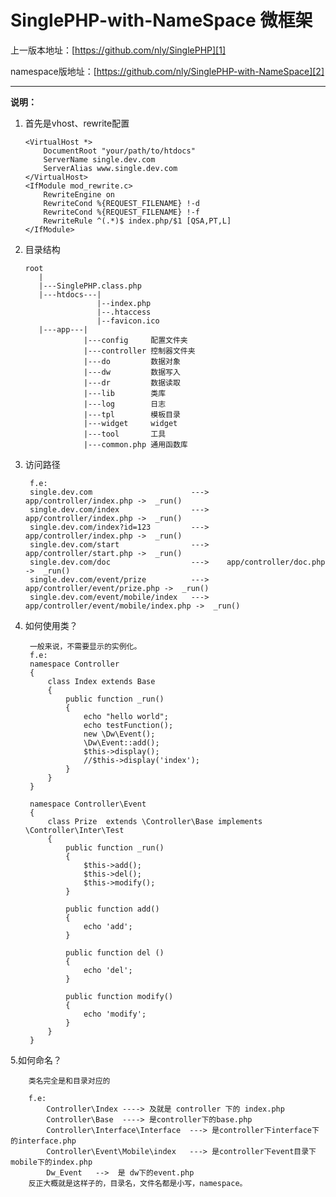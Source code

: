 SinglePHP-with-NameSpace 微框架
========================

上一版本地址：[https://github.com/nly/SinglePHP][1]

namespace版地址：[https://github.com/nly/SinglePHP-with-NameSpace][2]


  [1]: https://github.com/nly/SinglePHP
  [2]: https://github.com/nly/SinglePHP-with-NameSpace
---
**说明：**

 1. 首先是vhost、rewrite配置 

		<VirtualHost *>
			DocumentRoot "your/path/to/htdocs"
			ServerName single.dev.com
			ServerAlias www.single.dev.com
	    </VirtualHost>
	    <IfModule mod_rewrite.c>
	    	RewriteEngine on
	    	RewriteCond %{REQUEST_FILENAME} !-d
	    	RewriteCond %{REQUEST_FILENAME} !-f
	    	RewriteRule ^(.*)$ index.php/$1 [QSA,PT,L]
	    </IfModule>

 2. 目录结构
 
		root
		   |
		   |---SinglePHP.class.php
		   |---htdocs---|
		                |--index.php
		                |--.htaccess
		                |--favicon.ico
		   |---app---|
		             |---config     配置文件夹
		             |---controller 控制器文件夹
		             |---do         数据对象
		             |---dw         数据写入
		             |---dr         数据读取
		             |---lib        类库
		             |---log        日志
		             |---tpl        模板目录
		             |---widget     widget
		             |---tool       工具
		             |---common.php 通用函数库

3. 访问路径

		f.e:
		single.dev.com                      --->    app/controller/index.php ->  _run()
		single.dev.com/index                --->    app/controller/index.php ->  _run()
		single.dev.com/index?id=123         --->    app/controller/index.php ->  _run() 
		single.dev.com/start                --->    app/controller/start.php ->  _run()
		single.dev.com/doc                  --->    app/controller/doc.php   ->  _run()
		single.dev.com/event/prize          --->    app/controller/event/prize.php ->  _run()
		single.dev.com/event/mobile/index   --->    app/controller/event/mobile/index.php ->  _run()
        
4. 如何使用类？

		一般来说，不需要显示的实例化。
		f.e:
		namespace Controller
        {
            class Index extends Base
            {
                public function _run()
                {
                    echo "hello world";
                    echo testFunction();
                    new \Dw\Event();
                    \Dw\Event::add();
                    $this->display();
                    //$this->display('index');
                }
            }
        }
		
		namespace Controller\Event
        {
            class Prize  extends \Controller\Base implements \Controller\Inter\Test
            {
                public function _run()
                {
                    $this->add();
                    $this->del();
                    $this->modify();
                }

                public function add()
                {
                    echo 'add';
                }

                public function del ()
                {
                    echo 'del';
                }

                public function modify()
                {
                    echo 'modify';
                }
            }
        }
        
5.如何命名？

		类名完全是和目录对应的
		
		f.e:
			Controller\Index ----> 及就是 controller 下的 index.php
			Controller\Base  ----> 是controller下的base.php
			Controller\Interface\Interface  ---> 是controller下interface下的interface.php
			Controller\Event\Mobile\index   ---> 是controller下event目录下mobile下的index.php
			Dw_Event   -->  是 dw下的event.php
		反正大概就是这样子的，目录名，文件名都是小写，namespace。

